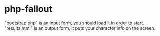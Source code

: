 # php-fallout
"bootstrap.php" is an input form, you should load it in order to start. 
"results.html" is an output form, it puts your character info on the screen.
